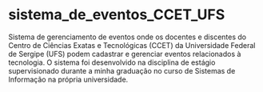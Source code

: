 # sistema_de_eventos_CCET_UFS
Sistema de gerenciamento de eventos onde os docentes e discentes do Centro de Ciências Exatas e Tecnológicas (CCET) da Universidade Federal de Sergipe (UFS) podem cadastrar e gerenciar eventos relacionados à tecnologia. O sistema foi desenvolvido na disciplina de estágio supervisionado durante a minha graduação no curso de Sistemas de Informação na própria universidade.
